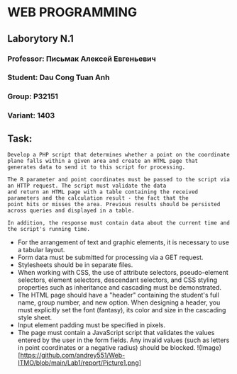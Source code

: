 # WEB PROGRAMMING

## Laborytory N.1

### Professor: Письмак Алексей Евгеньевич
### Student: Dau Cong Tuan Anh
### Group: P32151
### Variant: 1403

## Task:

```
Develop a PHP script that determines whether a point on the coordinate plane falls within a given area and create an HTML page that 
generates data to send it to this script for processing.

The R parameter and point coordinates must be passed to the script via an HTTP request. The script must validate the data 
and return an HTML page with a table containing the received parameters and the calculation result - the fact that the 
point hits or misses the area. Previous results should be persisted across queries and displayed in a table.

In addition, the response must contain data about the current time and the script's running time.

```
- For the arrangement of text and graphic elements, it is necessary to use a tabular layout.
- Form data must be submitted for processing via a GET request.
- Stylesheets should be in separate files.
- When working with CSS, the use of attribute selectors, pseudo-element selectors, element selectors, descendant selectors, and CSS styling properties such as inheritance and cascading must be demonstrated.
- The HTML page should have a "header" containing the student's full name, group number, and new option. When designing a header, you must explicitly set the font (fantasy), its color and size in the cascading style sheet.
- Input element padding must be specified in pixels.
- The page must contain a JavaScript script that validates the values ​​entered by the user in the form fields. Any invalid values ​​(such as letters in point coordinates or a negative radius) should be blocked.
!(Image)[https://github.com/andrey551/Web-ITMO/blob/main/Lab1/report/Picture1.png]
